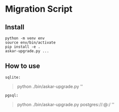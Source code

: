 # Migration Script

## Install
```
python -m venv env
source env/bin/activate
pip install -e .
askar-upgrade.py ...
```

## How to use

`sqlite:`
> python ./bin/askar-upgrade.py <path-to-sqlite-db> '<database-master-password>'


`pgsql:`
> python ./bin/askar-upgrade.py postgres://<username>:<password>@<hostname>:<port>/<dbname> '<database-master-password>'